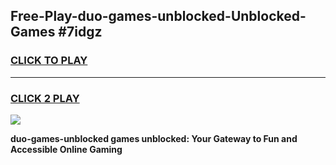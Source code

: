 
## Free-Play-duo-games-unblocked-Unblocked-Games #7idgz
<h3>
<a href="https://news.freeplayer.one?title=duo-games-unblocked&ref=8M">CLICK TO PLAY</a></h3>
<hr>

<h3>
<a href="https://news.freeplayer.one?title=duo-games-unblocked&ref=8M">CLICK 2 PLAY</a>
  
</h3>

<a href="https://news.freeplayer.one?title=duo-games-unblocked&ref=8M"><img src="https://clearcache.store/games.png"></a>


**duo-games-unblocked games unblocked: Your Gateway to Fun and Accessible Online Gaming**
